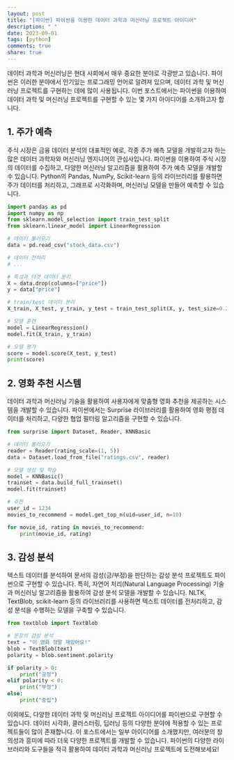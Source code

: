```yaml
---
layout: post
title: "[파이썬] 파이썬을 이용한 데이터 과학과 머신러닝 프로젝트 아이디어"
description: " "
date: 2023-09-01
tags: [python]
comments: true
share: true
---
```


데이터 과학과 머신러닝은 현대 사회에서 매우 중요한 분야로 각광받고 있습니다. 파이썬은 이러한 분야에서 인기있는 프로그래밍 언어로 알려져 있으며, 데이터 과학 및 머신러닝 프로젝트를 구현하는 데에 많이 사용됩니다. 이번 포스트에서는 파이썬을 이용하여 데이터 과학 및 머신러닝 프로젝트를 구현할 수 있는 몇 가지 아이디어를 소개하고자 합니다.

## 1. 주가 예측
주식 시장은 금융 데이터 분석의 대표적인 예로, 각종 주가 예측 모델을 개발하고자 하는 많은 데이터 과학자와 머신러닝 엔지니어의 관심사입니다. 파이썬을 이용하여 주식 시장의 데이터를 수집하고, 다양한 머신러닝 알고리즘을 활용하여 주가 예측 모델을 개발할 수 있습니다. Python의 Pandas, NumPy, Scikit-learn 등의 라이브러리를 활용하면 주가 데이터를 처리하고, 그래프로 시각화하며, 머신러닝 모델을 만들어 예측할 수 있습니다.

```python
import pandas as pd
import numpy as np
from sklearn.model_selection import train_test_split
from sklearn.linear_model import LinearRegression

# 데이터 불러오기
data = pd.read_csv("stock_data.csv")

# 데이터 전처리
# ...

# 특성과 타겟 데이터 분리
X = data.drop(columns=["price"])
y = data["price"]

# train/test 데이터 분리
X_train, X_test, y_train, y_test = train_test_split(X, y, test_size=0.2)

# 모델 훈련
model = LinearRegression()
model.fit(X_train, y_train)

# 모델 평가
score = model.score(X_test, y_test)
print(score)
```

## 2. 영화 추천 시스템
데이터 과학과 머신러닝 기술을 활용하여 사용자에게 맞춤형 영화 추천을 제공하는 시스템을 개발할 수 있습니다. 파이썬에서는 Surprise 라이브러리를 활용하여 영화 평점 데이터를 처리하고, 다양한 협업 필터링 알고리즘을 구현할 수 있습니다.

```python
from surprise import Dataset, Reader, KNNBasic

# 데이터 불러오기
reader = Reader(rating_scale=(1, 5))
data = Dataset.load_from_file("ratings.csv", reader)

# 모델 생성 및 학습
model = KNNBasic()
trainset = data.build_full_trainset()
model.fit(trainset)

# 추천
user_id = 1234
movies_to_recommend = model.get_top_n(uid=user_id, n=10)

for movie_id, rating in movies_to_recommend:
    print(movie_id, rating)
```

## 3. 감성 분석
텍스트 데이터를 분석하여 문서의 감성(긍/부정)을 판단하는 감성 분석 프로젝트도 파이썬으로 구현할 수 있습니다. 특히, 자연어 처리(Natural Language Processing) 기술과 머신러닝 알고리즘을 활용하여 감성 분석 모델을 개발할 수 있습니다. NLTK, TextBlob, scikit-learn 등의 라이브러리를 사용하면 텍스트 데이터를 전처리하고, 감성 분석을 수행하는 모델을 구축할 수 있습니다.

```python
from textblob import TextBlob

# 문장의 감성 분석
text = "이 영화 정말 재밌어요!"
blob = TextBlob(text)
polarity = blob.sentiment.polarity

if polarity > 0:
    print("긍정")
elif polarity < 0:
    print("부정")
else:
    print("중립")
```

이외에도, 다양한 데이터 과학 및 머신러닝 프로젝트 아이디어를 파이썬으로 구현할 수 있습니다. 데이터 시각화, 클러스터링, 딥러닝 등의 다양한 분야에 적용할 수 있는 프로젝트들이 많이 존재합니다. 이 포스트에서는 일부 아이디어를 소개했지만, 여러분의 창의성과 흥미에 따라 더욱 다양한 프로젝트를 개발할 수 있습니다. 파이썬의 다양한 라이브러리와 도구들을 적극 활용하여 데이터 과학과 머신러닝 프로젝트에 도전해보세요!